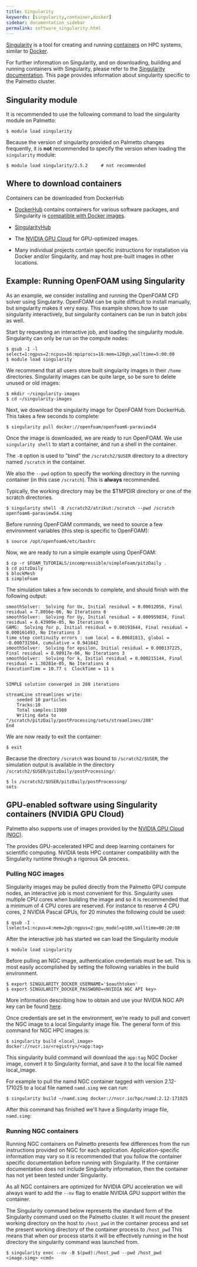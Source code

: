 ```yaml
---
title: Singularity
keywords: [singularity,container,docker]
sidebar: documentation_sidebar
permalink: software_singularity.html
---
```


[Singularity](https://www.sylabs.io/)
is a tool for creating and running
[containers](https://en.wikipedia.org/wiki/Operating-system-level_virtualization)
on HPC systems,
similar to [Docker](https://www.docker.com/).

For further information on Singularity,
and on downloading, building and running containers with Singularity,
please refer to the [Singularity documentation](https://www.sylabs.io/docs/).
This page provides information about singularity specific to the Palmetto cluster.

## Singularity module

It is recommended to use the following command to load the singularity module on Palmetto:

```
$ module load singularity
```

Because the version of singularity provided on Palmetto changes frequently,
it is **not** recommended to specify the version when loading the `singularity` module:

```
$ module load singularity/2.5.2     # not recommended
```

## Where to download containers

Containers can be downloaded from DockerHub

* [DockerHub](https://hub.docker.com/)
contains containers for various software packages,
and Singularity is
[compatible with Docker images](https://www.sylabs.io/guides/2.5/user-guide/singularity_and_docker.html).

* [SingularityHub](https://singularity-hub.org/)

* The [NVIDIA GPU Cloud](https://ngc.nvidia.com/signin/email) for GPU-optimized images.

* Many individual projects contain specific instructions for installation via
Docker and/or Singularity, and may host pre-built images in other locations.

## Example: Running OpenFOAM using Singularity

As an example, we consider installing and running the OpenFOAM CFD solver using Singularity.
OpenFOAM can be quite difficult to install manually,
but singularity makes it very easy.
This example shows how to use singularity interactively,
but singularity containers can be run in batch jobs as well.

Start by requesting an interactive job, and loading the singularity module.
Singularity can only be run on the compute nodes:

```
$ qsub -I -l select=1:ngpus=2:ncpus=16:mpiprocs=16:mem=120gb,walltime=5:00:00
$ module load singularity
```

We recommend that all users store built singularity images
in their `/home` directories.
Singularity images can be quite large,
so be sure to delete unused or old images:

```
$ mkdir ~/singularity-images
$ cd ~/singularity-images
```

Next, we download the singularity image for OpenFOAM from DockerHub.
This takes a few seconds to complete:

```
$ singularity pull docker://openfoam/openfoam6-paraview54
```

Once the image is downloaded,
we are ready to run OpenFOAM.
We use `singularity shell` to start a container,
and run a shell in the container.

The `-B` option is used to "bind" the `/scratch2/$USER` directory
to a directory named `/scratch` in the container.

We also the `--pwd` option to specify the working directory in the running container
(in this case `/scratch`).
This is **always** recommended.

Typically, the working directory may be the $TMPDIR directory or
one of the scratch directories.

```
$ singularity shell -B /scratch2/atrikut:/scratch --pwd /scratch openfoam6-paraview54.simg
```

Before running OpenFOAM commands, we need to source a few environment variables
(this step is specific to OpenFOAM):

```
$ source /opt/openfoam6/etc/bashrc 
```

Now, we are ready to run a simple example using OpenFOAM:

```
$ cp -r $FOAM_TUTORIALS/incompressible/simpleFoam/pitzDaily .
$ cd pitzDaily
$ blockMesh
$ simpleFoam
```

The simulation takes a few seconds to complete,
and should finish with the following output:

```
smoothSolver:  Solving for Ux, Initial residual = 0.00012056, Final residual = 7.8056e-06, No Iterations 6
smoothSolver:  Solving for Uy, Initial residual = 0.000959834, Final residual = 6.43909e-05, No Iterations 6
GAMG:  Solving for p, Initial residual = 0.00191644, Final residual = 0.000161493, No Iterations 3
time step continuity errors : sum local = 0.00681813, global = -0.000731564, cumulative = 0.941842
smoothSolver:  Solving for epsilon, Initial residual = 0.000137225, Final residual = 8.98917e-06, No Iterations 3
smoothSolver:  Solving for k, Initial residual = 0.000215144, Final residual = 1.30281e-05, No Iterations 4
ExecutionTime = 10.77 s  ClockTime = 11 s


SIMPLE solution converged in 288 iterations

streamLine streamlines write:
    seeded 10 particles
    Tracks:10
    Total samples:11980
    Writing data to "/scratch/pitzDaily/postProcessing/sets/streamlines/288"
End
```

We are now ready to exit the container:

```
$ exit
```

Because the directory `/scratch` was bound to `/scratch2/$USER`, the simulation output is available in
the directory `/scratch2/$USER/pitzDaily/postProcessing/`:

```
$ ls /scratch2/$USER/pitzDaily/postProcessing/
sets
```

## GPU-enabled software using Singularity containers (NVIDIA GPU Cloud)

Palmetto also supports use of images provided by the [NVIDIA GPU Cloud (NGC)](https://www.nvidia.com/en-us/gpu-cloud/).

The provides GPU-accelerated HPC and deep learning containers for scientific computing.
NVIDIA tests HPC container compatibility with the Singularity runtime through a rigorous QA process.

### Pulling NGC images

Singularity images may be pulled directly from the Palmetto GPU compute nodes,
an interactive job is most convenient for this.
Singularity uses multiple CPU cores when building the image
and so it is recommended that a minimum of 4 CPU cores are reserved.
For instance to reserve 4 CPU cores, 2 NVIDIA Pascal GPUs, for 20 minutes the following could be used:

```
$ qsub -I -lselect=1:ncpus=4:mem=2gb:ngpus=2:gpu_model=p100,walltime=00:20:00
```

After the interactive job has started we can load the Singularity module

```
$ module load singularity
```

Before pulling an NGC image, authentication credentials must be set.
This is most easily accomplished by setting the following variables in the build environment.

```
$ export SINGULARITY_DOCKER_USERNAME='$oauthtoken'
$ export SINGULARITY_DOCKER_PASSWORD=<NVIDIA NGC API key>
```

More information describing how to obtain and use your NVIDIA NGC API key can be found
[here](https://docs.nvidia.com/ngc/ngc-user-guide/index.html).

Once credentials are set in the environment,
we’re ready to pull and convert the NGC image to a local Singularity image file.
The general form of this command for NGC HPC images is:

```
$ singularity build <local_image> docker://nvcr.io/<registry>/<app:tag>
```

This singularity build command will download the `app:tag` NGC Docker image,
convert it to Singularity format,
and save it to the local file named local_image.

For example to pull the namd NGC container tagged with version 2.12-171025
to a local file named `namd.simg` we can run:

```
$ singularity build ~/namd.simg docker://nvcr.io/hpc/namd:2.12-171025
```

After this command has finished we'll have a Singularity image file, `namd.simg`:

### Running NGC containers

Running NGC containers on Palmetto presents few differences from the run instructions provided on NGC for each application.
Application-specific information may vary so it is recommended that you follow the
container specific documentation before running with Singularity.
If the container documentation does not include Singularity information,
then the container has not yet been tested under Singularity.

As all NGC containers are optimized for NVIDIA GPU acceleration we will always want to add the `--nv` flag
to enable NVIDIA GPU support  within the container.

The Singularity command below represents the standard form of the Singularity command used on the Palmetto cluster.
It will mount the present working directory on the host to `/host_pwd` in the container process and
set the present working directory of the container process to `/host_pwd`
This means that when our process starts it will be effectively running in the host directory
the singularity command was launched from.

```
$ singularity exec --nv -B $(pwd):/host_pwd --pwd /host_pwd <image.simg> <cmd>
```
